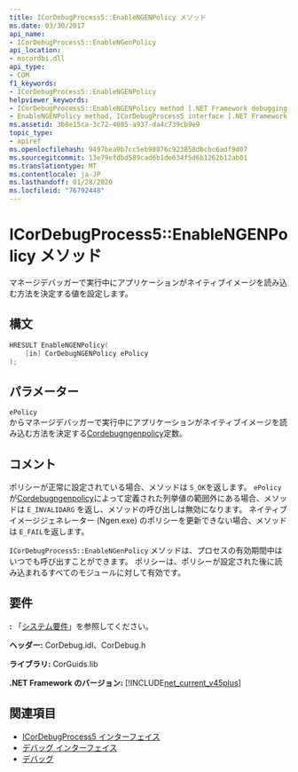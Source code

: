 ```yaml
---
title: ICorDebugProcess5::EnableNGENPolicy メソッド
ms.date: 03/30/2017
api_name:
- ICorDebugProcess5::EnableNGenPolicy
api_location:
- mscordbi.dll
api_type:
- COM
f1_keywords:
- ICorDebugProcess5::EnableNGENPolicy
helpviewer_keywords:
- ICorDebugProcess5::EnableNGENPolicy method [.NET Framework debugging]
- EnableNGENPolicy method, ICorDebugProcess5 interface [.NET Framework debugging]
ms.assetid: 3b8e15ca-3c72-4685-a937-da4c739cb9e9
topic_type:
- apiref
ms.openlocfilehash: 9497bea9b7cc5eb98876c923858dbcbc6adf9d07
ms.sourcegitcommit: 13e79efdbd589cad6b1de634f5d6b1262b12ab01
ms.translationtype: MT
ms.contentlocale: ja-JP
ms.lasthandoff: 01/28/2020
ms.locfileid: "76792448"
---
```

# <a name="icordebugprocess5enablengenpolicy-method"></a>ICorDebugProcess5::EnableNGENPolicy メソッド
マネージデバッガーで実行中にアプリケーションがネイティブイメージを読み込む方法を決定する値を設定します。  
  
## <a name="syntax"></a>構文  
  
```cpp  
HRESULT EnableNGENPolicy(  
    [in] CorDebugNGENPolicy ePolicy  
);  
```  
  
## <a name="parameters"></a>パラメーター  
 `ePolicy`  
 からマネージデバッガーで実行中にアプリケーションがネイティブイメージを読み込む方法を決定する[Cordebugngenpolicy](cordebugngenpolicy-enumeration.md)定数。  
  
## <a name="remarks"></a>コメント  
 ポリシーが正常に設定されている場合、メソッドは `S_OK`を返します。 `ePolicy` が[Cordebugngenpolicy](cordebugngenpolicy-enumeration.md)によって定義された列挙値の範囲外にある場合、メソッドは `E_INVALIDARG` を返し、メソッドの呼び出しは無効になります。 ネイティブイメージジェネレーター (Ngen.exe) のポリシーを更新できない場合、メソッドは `E_FAIL`を返します。  
  
 `ICorDebugProcess5::EnableNGenPolicy` メソッドは、プロセスの有効期間中はいつでも呼び出すことができます。 ポリシーは、ポリシーが設定された後に読み込まれるすべてのモジュールに対して有効です。  
  
## <a name="requirements"></a>要件  
 **:** 「[システム要件](../../../../docs/framework/get-started/system-requirements.md)」を参照してください。  
  
 **ヘッダー:** CorDebug.idl、CorDebug.h  
  
 **ライブラリ:** CorGuids.lib  
  
 **.NET Framework のバージョン:** [!INCLUDE[net_current_v45plus](../../../../includes/net-current-v45plus-md.md)]  
  
## <a name="see-also"></a>関連項目

- [ICorDebugProcess5 インターフェイス](icordebugprocess5-interface.md)
- [デバッグ インターフェイス](debugging-interfaces.md)
- [デバッグ](index.md)
